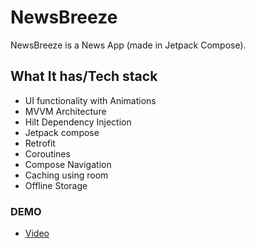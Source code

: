 # NewsBreeze
 
NewsBreeze is a News App (made in Jetpack Compose).


## What It has/Tech stack
* UI functionality with Animations
* MVVM Architecture
* Hilt Dependency Injection
* Jetpack compose
* Retrofit
* Coroutines
* Compose Navigation
* Caching using room
* Offline Storage


### DEMO
   * <a href="https://drive.google.com/file/d/1E5MyZ41ZOTyM4i2F4mkMvCNBEL8FO8y3/view?usp=sharing">Video</a>


 

